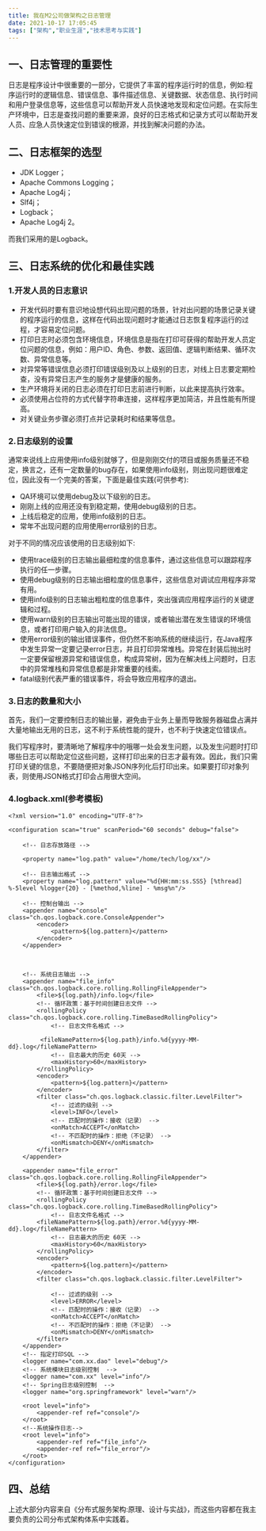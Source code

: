 ```yaml
---
title: 我在M2公司做架构之日志管理
date: 2021-10-17 17:05:45
tags: ["架构","职业生涯","技术思考与实践"]
---
```


## 一、日志管理的重要性
日志是程序设计中很重要的一部分，它提供了丰富的程序运行时的信息，例如:程序运行时的逻辑信息、错误信息、事件描述信息、关键数据、状态信息、执行时间和用户登录信息等，这些信息可以帮助开发人员快速地发现和定位问题。在实际生产环境中，日志是查找问题的重要来源，良好的日志格式和记录方式可以帮助开发人员、应急人员快速定位到错误的根源，并找到解决问题的办法。
<!--more-->

## 二、日志框架的选型
- JDK Logger；
- Apache Commons Logging；
- Apache Log4j；
- Slf4j；
- Logback；
- Apache Log4j 2。

而我们采用的是Logback。

## 三、日志系统的优化和最佳实践

### 1.开发人员的日志意识
- 开发代码时要有意识地设想代码出现问题的场景，针对出问题的场景记录关键的程序运行的信息，这样在代码出现问题时才能通过日志恢复程序运行的过程，才容易定位问题。
- 打印日志时必须包含环境信息，环境信息是指在打印可获得的帮助开发人员定位问题的信息，例如：用户ID、角色、参数、返回值、逻辑判断结果、循环次数、异常信息等。
- 对异常等错误信息必须打印错误级别及以上级别的日志，对线上日志要定期检查，没有异常日志产生的服务才是健康的服务。
- 生产环境将关闭的日志必须在打印日志前进行判断，以此来提高执行效率。
- 必须使用占位符的方式代替字符串连接，这样程序更加简洁，并且性能有所提高。
- 对关键业务步骤必须打点并记录耗时和结果等信息。

### 2.日志级别的设置
通常来说线上应用使用info级别就够了，但是刚刚交付的项目或服务质量还不稳定，换言之，还有一定数量的bug存在，如果使用info级别，则出现问题很难定位，因此没有一个完美的答案，下面是最佳实践(可供参考):

- QA环境可以使用debug及以下级别的日志。
- 刚刚上线的应用还没有到稳定期，使用debug级别的日志。
- 上线后稳定的应用，使用info级别的日志。
- 常年不出现问题的应用使用error级别的日志。

对于不同的情况应该使用的日志级别如下:

- 使用trace级别的日志输出最细粒度的信息事件，通过这些信息可以跟踪程序执行的任一步骤。
- 使用debug级别的日志输出细粒度的信息事件，这些信息对调试应用程序非常有用。
- 使用info级别的日志输出粗粒度的信息事件，突出强调应用程序运行的关键逻辑和过程。
- 使用warn级别的日志输出可能出现的错误，或者输出潜在发生错误的环境信息，或者打印用户输入的非法信息。
- 使用error级别的输出错误事件，但仍然不影响系统的继续运行，在Java程序中发生异常一定要记录error日志，并且打印异常堆栈。异常在封装后抛出时一定要保留根源异常和错误信息，构成异常树，因为在解决线上问题时，日志中的异常堆栈和异常信息都是非常重要的线索。
- fatal级别代表严重的错误事件，将会导致应用程序的退出。

### 3.日志的数量和大小
首先，我们一定要控制日志的输出量，避免由于业务上量而导致服务器磁盘占满并大量地输出无用的日志，这不利于系统性能的提升，也不利于快速定位错误点。

我们写程序时，要清晰地了解程序中的哦哪一处会发生问题，以及发生问题时打印哪些日志可以帮助定位这些问题，这样打印出来的日志才最有效。因此，我们只需打印关键的信息，不要随便把对象JSON序列化后打印出来。如果要打印对象列表，则使用JSON格式打印会占用很大空间。

### 4.logback.xml(参考模板)
```
<?xml version="1.0" encoding="UTF-8"?>

<configuration scan="true" scanPeriod="60 seconds" debug="false">

    <!-- 日志存放路径 -->

    <property name="log.path" value="/home/tech/log/xx"/>

    <!-- 日志输出格式 -->
    <property name="log.pattern" value="%d{HH:mm:ss.SSS} [%thread] %-5level %logger{20} - [%method,%line] - %msg%n"/>

    <!-- 控制台输出 -->
    <appender name="console" class="ch.qos.logback.core.ConsoleAppender">
        <encoder>
            <pattern>${log.pattern}</pattern>
        </encoder>
    </appender>



    <!-- 系统日志输出 -->
    <appender name="file_info" class="ch.qos.logback.core.rolling.RollingFileAppender">
        <file>${log.path}/info.log</file>
        <!-- 循环政策：基于时间创建日志文件 -->
        <rollingPolicy class="ch.qos.logback.core.rolling.TimeBasedRollingPolicy">
            <!-- 日志文件名格式 -->

         <fileNamePattern>${log.path}/info.%d{yyyy-MM-dd}.log</fileNamePattern>
            <!-- 日志最大的历史 60天 -->
            <maxHistory>60</maxHistory>
        </rollingPolicy>
        <encoder>
            <pattern>${log.pattern}</pattern>
        </encoder>
        <filter class="ch.qos.logback.classic.filter.LevelFilter">
            <!-- 过滤的级别 -->
            <level>INFO</level>
            <!-- 匹配时的操作：接收（记录） -->
            <onMatch>ACCEPT</onMatch>
            <!-- 不匹配时的操作：拒绝（不记录） -->
            <onMismatch>DENY</onMismatch>
        </filter>
    </appender>

    <appender name="file_error" class="ch.qos.logback.core.rolling.RollingFileAppender">
        <file>${log.path}/error.log</file>
        <!-- 循环政策：基于时间创建日志文件 -->
        <rollingPolicy class="ch.qos.logback.core.rolling.TimeBasedRollingPolicy">
            <!-- 日志文件名格式 -->
        <fileNamePattern>${log.path}/error.%d{yyyy-MM-dd}.log</fileNamePattern>
            <!-- 日志最大的历史 60天 -->
            <maxHistory>60</maxHistory>
        </rollingPolicy>
        <encoder>
            <pattern>${log.pattern}</pattern>
        </encoder>
        <filter class="ch.qos.logback.classic.filter.LevelFilter">

            <!-- 过滤的级别 -->
            <level>ERROR</level>
            <!-- 匹配时的操作：接收（记录） -->
            <onMatch>ACCEPT</onMatch>
            <!-- 不匹配时的操作：拒绝（不记录） -->
            <onMismatch>DENY</onMismatch>
        </filter>
    </appender>
    <!-- 指定打印SQL -->
    <logger name="com.xx.dao" level="debug"/>
    <!-- 系统模块日志级别控制  -->
    <logger name="com.xx" level="info"/>
    <!-- Spring日志级别控制  -->
    <logger name="org.springframework" level="warn"/>

    <root level="info">
        <appender-ref ref="console"/>
    </root>
    <!--系统操作日志-->
    <root level="info">
        <appender-ref ref="file_info"/>
        <appender-ref ref="file_error"/>
    </root>
</configuration>

```

## 四、总结
上述大部分内容来自《分布式服务架构:原理、设计与实战》，而这些内容都在我主要负责的公司分布式架构体系中实践着。
